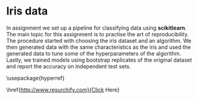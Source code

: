 # Iris data

In assignment we set up a pipeline for classifying data using **scikitlearn**. The main topic for this assignment is to practise the art of reproducibility. The procedure started with choosing the iris dataset and an algorithm. We then generated data with the same characteristics as the iris and used the generated data to tune some of the hyperparameters of the algorithm. Lastly, we trained models using bootstrap replicates of the original dataset and report the accuracy on independent test sets.

\usepackage{hyperref}

 \href{http://www.resurchify.com}{Click Here}

